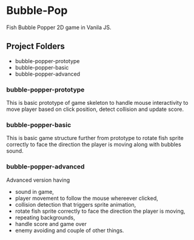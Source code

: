 # Bubble-Pop

Fish Bubble Popper 2D game in Vanila JS.

## Project Folders
- bubble-popper-prototype
- bubble-popper-basic
- bubble-popper-advanced

### bubble-popper-prototype

This is basic prototype of game skeleton to handle mouse interactivity to move player based on click position, detect collision and update score.

### bubble-popper-basic

This is basic game structure further from prototype to rotate fish sprite correctly to face the direction the player is moving along with bubbles sound.

### bubble-popper-advanced

Advanced version having 
- sound in game, 
- player movement to follow the mouse whereever clicked, 
- collision detection that triggers sprite animation,
- rotate fish sprite correctly to face the direction the player is moving,
- repeating backgrounds, 
- handle score and game over
- enemy avoiding and couple of other things.